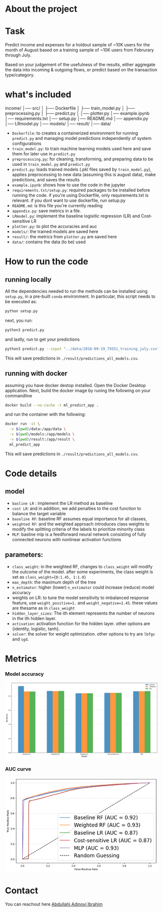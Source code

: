 
# About the project

# Task

Predict income and expenses for a holdout sample of ~10K users for the month of August based on a training sample of ~10K users from Februrary through July.

Based on your judgement of the usefulness of the results, either aggregate the data into incoming & outgoing flows, or predict based on the transaction type/category.

# what's included

income/
│── src/
│   ├── Dockerfile
│   ├── train_model.py
│   ├── preprocessing.py
│   ├── predict.py
│   │── plotter.py
│── example.ipynb
│── requirements.txt
│── setup.py
│── README.md
│── appendix.py
│── LRmodel.py
│── models/
│── result/
│── data/

- ```Dockerfile```: to creates a containerized environment for running `predict.py` and managing model predictions independently of system configurations
- ```train_model.py```: to train machine learning models used here and save them for later use in `predict.py`
- ```preprocessing.py```: for cleaning, transforming, and preparing data to be used in `train_model.py` and `predict.py`
- ```predict.py```:  loads trained models (.pkl files saved by `train_model.py`), applies preprocessing to new data (assuming this is august data), make predictions, and saves the results
- ```example.ipynb```: shows how to use the code in the jupyter
- ```requirements.txt/setup.py```: required packages to be installed before running the code. if you're using Dockerfile, only requirements.txt is relevant. if you dont want to use dockerfile, run setup.py
- ```README.md```: is this file you're currently reading
- ```appendix.py```: save metrics in a file.
- ```LRmodel.py```: implement the baseline logisitic regression (LR) and Cost-sensitive LR
- ```plotter.py```: to plot the accuracies and auc
- ```models/```: the trained models are saved here
- ```result/```: the metrics from `plotter.py` are saved here
- ```data/```: contains the data (to be) used



# How to run the code

## running locally

All the dependencies needed to run the methods can be installed using ```setup.py```, in a pre-built ```conda``` environment. In particular, this script needs to be executed as:

```bash
python setup.py
```
next, you run:

```bash
python3 predict.py
```
and lastly, run to get your predictions
```bash
python3 predict.py --input "../data/2016-09-19_79351_training_july.csv"
```

This will save predictions in `./result/predictions_all_models.csv`.

## running with docker

assuming you have docker destop installed. Open the Docker Desktop application. Next, build the docker image by runing the following on your commandline

```bash
docker build --no-cache -t ml_predict_app .
```

and run the container with the following:

```bash
docker run -it \
  -v $(pwd)/data:/app/data \
  -v $(pwd)/models:/app/models \
  -v $(pwd)/result:/app/result \
  ml_predict_app
```

This will save predictions in `./result/predictions_all_models.csv`.

# Code details

## model

- `basline LR` : implement the LR method as baseline 
- `cost LR`: and in addition, we add penalties to the cost function to balance the target variable
- `baseline RF`: baseline RF assumes equal importance for all classes, 
- `weighted RF`: and the weighted approach introduces class weights to modify the splitting criteria of the labels to prioritize minority class
- `MLP`: basline mlp is a feedforward neural network consisting of fully connected neurons with nonlinear activation functions

## parameters:

- `class_weight`: in the weighted RF, changes to `class_weight` will modify the outcome of the model. after some experiments, the class weight is set as `class_weight={0:1.45, 1:1.0}`
- `max_depth`: the maximum depth of the tree
- `n_estimator`: higher (lower) `n_estimator` could increase (reduce) model accuracy
- weights on LR: to tune the model sensitivity to imbalanced response feature, use `weight_positive=1.` and  `weight_negative=1.45`. these values are thesame as in `class_weight`
- `hidden_layer_sizes`: The ith element represents the number of neurons in the ith hidden layer.
- `activation`: activation function for the hidden layer. other options are {identity, logistic, tanh}.
- `solver`: the solver for weight optimization. other options to try are `lbfgs` and `sgd`.

# Metrics

### Model accuracy
<p align="center" width=10%>
<img src ="./result/accuracy.png"><br>
</p>

### AUC curve
<p align="center" width=10%>
<img src ="./result/auc.png"><br>
</p>

# Contact
You can reachout here [Abdullahi Adinoyi Ibrahim](https://github.com/aadinoyiibrahim)